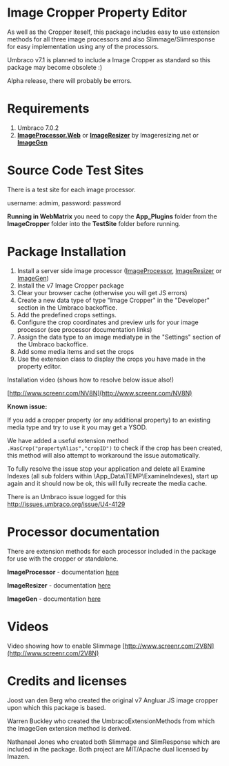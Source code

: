 Image Cropper Property Editor
============================================

As well as the Cropper iteself, this package includes easy to use extension methods for all three image processors and also Slimmage/Slimresponse for easy implementation using any of the processors.

Umbraco v7.1 is planned to include a Image Cropper as standard so this package may become obsolete :)

Alpha release, there will probably be errors.

Requirements
============
1. Umbraco 7.0.2
2. **[ImageProcessor.Web](http://our.umbraco.org/projects/collaboration/imageprocessor)** or **[ImageResizer](http://our.umbraco.org/projects/developer-tools/imageresizer)** by Imageresizing.net or **[ImageGen](http://our.umbraco.org/projects/website-utilities/imagegen)**

Source Code Test Sites
============
There is a test site for each image processor.

username: admim, password: password

**Running in WebMatrix** you need to copy the **App_Plugins** folder from the **ImageCropper** folder into the **TestSite** folder before running.

Package Installation
============

1. Install a server side image processor ([ImageProcessor](http://our.umbraco.org/projects/collaboration/imageprocessor), [ImageResizer](http://our.umbraco.org/projects/developer-tools/imageresizer) or [ImageGen](http://our.umbraco.org/projects/website-utilities/imagegen))
2. Install the v7 Image Cropper package
3. Clear your browser cache (otherwise you will get JS errors)
3. Create a new data type of type "Image Cropper" in the "Developer" section in the Umbraco backoffice.
4. Add the predefined crops settings.
5. Configure the crop coordinates and preview urls for your image processor (see processor documentation links)
5. Assign the data type to an image mediatype in the "Settings" section of the Umbraco backoffice.
6. Add some media items and set the crops
7. Use the extension class to display the crops you have made in the property editor.

Installation video (shows how to resolve below issue also!)
 
[http://www.screenr.com/NV8N](http://www.screenr.com/NV8N)

**Known issue:**

If you add a cropper property (or any additional property) to an existing media type and try to use it you may get a YSOD.

We have added a useful extension method `.HasCrop("propertyAlias","cropID")` to check if the crop has been created, this method will also attempt to workaround the issue automatically.

To fully resolve the issue stop your application and delete all Examine Indexes (all sub folders within \App_Data\TEMP\ExamineIndexes), start up again and it should now be ok, this will fully recreate the media cache.

There is an Umbraco issue logged for this [http://issues.umbraco.org/issue/U4-4129 ](http://issues.umbraco.org/issue/U4-4129)


Processor documentation
===========

There are extension methods for each processor included in the package for use with the cropper or standalone.

**ImageProcessor** - documentation [here](https://github.com/Jeavon/umbraco7-imagecropper/blob/master/Docs/ImageProcessor.md)


**ImageResizer** - documentation [here](https://github.com/Jeavon/umbraco7-imagecropper/blob/master/Docs/ImageResizer.md)


**ImageGen** - documentation [here](https://github.com/Jeavon/umbraco7-imagecropper/blob/master/Docs/ImageGen.md)

Videos
===========
Video showing how to enable Slimmage [http://www.screenr.com/2V8N](http://www.screenr.com/2V8N)


Credits and licenses
===========

Joost van den Berg who created the original v7 Angluar JS image cropper upon which this package is based.

Warren Buckley who created the UmbracoExtensionMethods from which the ImageGen extension method is derived.

Nathanael Jones who created both Slimmage and SlimResponse which are included in the package. Both project are MIT/Apache dual licensed by Imazen.